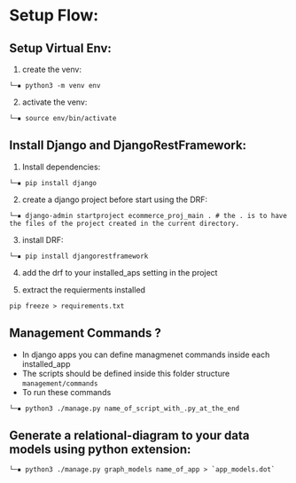 # Setup Flow: 

## Setup Virtual Env:
1. create the venv:

```shell
└─▪ python3 -m venv env 
```

2. activate the venv:

```shell
└─▪ source env/bin/activate 
```
## Install Django and DjangoRestFramework:

1. Install dependencies:

```shell
└─▪ pip install django 
```

2. create a django project before start using the DRF:

```shell
└─▪ django-admin startproject ecommerce_proj_main . # the . is to have the files of the project created in the current directory.
```

3. install DRF:

```shell
└─▪ pip install djangorestframework
```

4. add the drf to your installed_aps setting in the project

5. extract the requierments installed 
```shell
pip freeze > requirements.txt
```

## Management Commands ? 
- In django apps you can define managmenet commands inside each installed_app
- The scripts should be defined inside this folder structure `management/commands`
- To run these commands 
```shell
└─▪ python3 ./manage.py name_of_script_with_.py_at_the_end
```

## Generate a relational-diagram to your data models using python extension:
```shell
└─▪ python3 ./manage.py graph_models name_of_app > `app_models.dot`
```